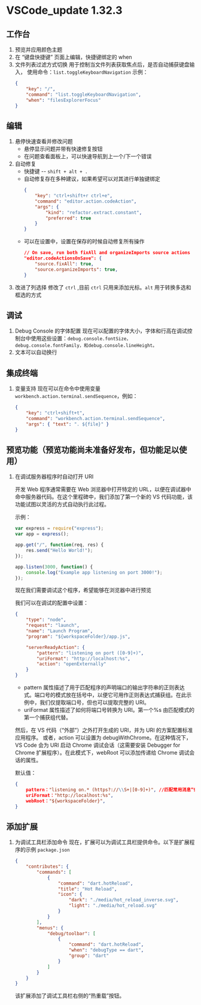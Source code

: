 # VSCode_update 1.32.3

## 工作台

1. 预览并应用颜色主题
2. 在 “键盘快捷键” 页面上编辑，快捷键绑定的 when
3. 文件列表过滤方式切换
   用于控制当文件列表获取焦点后，是否自动捕获键盘输入， 使用命令：`list.toggleKeyboardNavigation`
   示例：
    ```json
    {
        "key": "/",
        "command": "list.toggleKeyboardNavigation",
        "when": "filesExplorerFocus"
    }
    ```

## 编辑

1. 悬停快速查看并修改问题
    - 悬停显示问题并带有快速修复按钮
    - 在问题查看面板上，可以快速导航到上一个/下一个错误
2. 自动修复
    - 快捷键 -- `shift + alt + .`
    - 自动修复存在多种建议，如果希望可以对其进行单独键绑定
        ```json
        {
            "key": "ctrl+shift+r ctrl+e",
            "command": "editor.action.codeAction",
            "args": {
                "kind": "refactor.extract.constant",
                "preferred": true
            }
        }
        ```
    - 可以在设置中，设置在保存的时候自动修复所有操作
        ```json
        // On save, run both fixAll and organizeImports source actions
        "editor.codeActionsOnSave": {
            "source.fixAll": true,
            "source.organizeImports": true,
        }
        ```
3. 改进了列选择
   修改了 `ctrl` ,目前 `ctrl` 只用来添加光标。`alt` 用于转换多选和框选的方式

## 调试

1. Debug Console 的字体配置
   现在可以配置的字体大小，字体和行高在调试控制台中使用这些设置：`debug.console.fontSize，debug.console.fontFamily，和debug.console.lineHeight。`
2. 文本可以自动换行

## 集成终端

1. 变量支持
   现在可以在命令中使用变量`workbench.action.terminal.sendSequence`，例如：
    ```json
    {
        "key": "ctrl+shift+t",
        "command": "workbench.action.terminal.sendSequence",
        "args": { "text": ". ${file}" }
    }
    ```

## 预览功能（预览功能尚未准备好发布，但功能足以使用）

1. 在调试服务器程序时自动打开 URI

    开发 Web 程序通常需要在 Web 浏览器中打开特定的 URL，以便在调试器中命中服务器代码。在这个里程碑中，我们添加了第一个新的 VS 代码功能，该功能试图以灵活的方式自动执行此过程。

    示例：

    ```js
    var express = require("express");
    var app = express();

    app.get("/", function(req, res) {
        res.send("Hello World!");
    });

    app.listen(3000, function() {
        console.log("Example app listening on port 3000!");
    });
    ```

    现在我们需要调试这个程序，希望能够在浏览器中进行预览

    我们可以在调试的配置中设置：

    ```json
    {
        "type": "node",
        "request": "launch",
        "name": "Launch Program",
        "program": "${workspaceFolder}/app.js",

        "serverReadyAction": {
            "pattern": "listening on port ([0-9]+)",
            "uriFormat": "http://localhost:%s",
            "action": "openExternally"
        }
    }
    ```

    - pattern 属性描述了用于匹配程序的声明端口的输出字符串的正则表达式。端口号的模式放在括号中，以便它可用作正则表达式捕获组。在此示例中，我们仅提取端口号，但也可以提取完整的 URI。
    - uriFormat 属性描述了如何将端口号转换为 URI。第一个%s 由匹配模式的第一个捕获组代替。

    然后，在 VS 代码（“外部”）之外打开生成的 URI，并为 URI 的方案配置标准应用程序。
    或者，action 可以设置为 debugWithChrome。在这种情况下，VS Code 会为 URI 启动 Chrome 调试会话（这需要安装 Debugger for Chrome 扩展程序）。在此模式下，webRoot 可以添加传递给 Chrome 调试会话的属性。

    默认值：

    ```json
    {
        pattern："listening on.* (https?://\\S+|[0-9]+)", //匹配常用消息“侦听端口3000”或“正在侦听：https：// localhost：5001 ”。
        uriFormat："http://localhost:%s",
        webRoot："${workspaceFolder}",
    }
    ```

## 添加扩展

1. 为调试工具栏添加命令
   现在，扩展可以为调试工具栏提供命令。以下是扩展程序的示例 `package.json`

    ```json
    {
        "contributes": {
            "commands": [
                {
                    "command": "dart.hotReload",
                    "title": "Hot Reload",
                    "icon": {
                        "dark": "./media/hot_reload_inverse.svg",
                        "light": "./media/hot_reload.svg"
                    }
                }
            ],
            "menus": {
                "debug/toolbar": [
                    {
                        "command": "dart.hotReload",
                        "when": "debugType == dart",
                        "group": "dart"
                    }
                ]
            }
        }
    }
    ```

    该扩展添加了调试工具栏右侧的“热重载”按钮。

